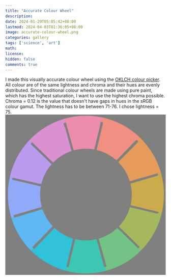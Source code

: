 ```yaml
---
title: "Accurate Colour Wheel"
description: 
date: 2024-01-29T05:05:42+08:00
lastmod: 2024-04-03T01:36:05+08:00
image: accurate-colour-wheel.png
categories: gallery
tags: ['science', 'art']
math: 
license: 
hidden: false
comments: true
---
```


I made this visually accurate colour wheel using the [OKLCH colour picker](https://oklch.com). All colour are of the same lightness and chroma and their hues are evenly distributed. Since traditional colour wheels are made using pure paint, which has the highest saturation, I want to use the highest chroma possible. Chroma = 0.12 is the value that doesn't have gaps in hues in the sRGB colour gamut. The lightness has to be between 71-76. I chose lightness = 75.
![oklch-colour-wheel](accurate-colour-wheel.png)

